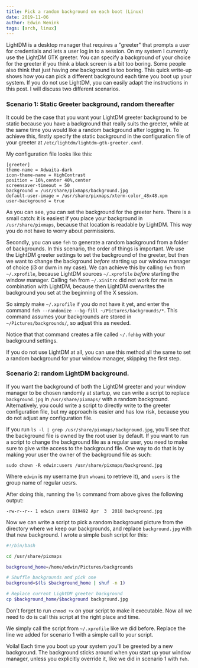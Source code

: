 ```yaml
---
title: Pick a random background on each boot (Linux)
date: 2019-11-06
author: Edwin Wenink
tags: [arch, linux]
---
```


LightDM is a desktop manager that requires a "greeter" that prompts a user for credentials and lets a user log in to a session.
On my system I currently use the LightDM GTK greeter. 
You can specify a background of your choice for the greeter if you think a black screen is a bit too boring.
Some people also think that just having *one* background is too boring.
This quick write-up shows how you can pick a different background each time you boot up your system.
If you do not use LightDM, you can easily adapt the instructions in this post.
I will discuss two different scenarios.

### Scenario 1: Static Greeter background, random thereafter

It could be the case that you want your LightDM greeter background to be static because you have a background that really suits the greeter, while at the same time you would like a random background after logging in. 
To achieve this, firstly specify the static background in the configuration file of your greeter at `/etc/lightdm/lightdm-gtk-greeter.conf`.

My configuration file looks like this:

```
[greeter]
theme-name = Adwaita-dark
icon-theme-name = HighContrast
position = 16%,center 40%,center
screensaver-timeout = 50
background = /usr/share/pixmaps/background.jpg
default-user-image = /usr/share/pixmaps/xterm-color_48x48.xpm
user-background = true
```

As you can see, you can set the background for the greeter here. 
There is a small catch: it is easiest if you place your background in `/usr/share/pixmaps`, because that location is readable by LightDM.
This way you do not have to worry about permissions.

Secondly, you can use `feh` to generate a random background from a folder of backgrounds.
In this scenario, the order of things is important. 
We use the LightDM greeter settings to set the background of the greeter, but then we want to change the background *before* starting up our window manager of choice (i3 or dwm in my case).
We can achieve this by calling `feh` from `~/.xprofile`, because LightDM sources `~/.xprofile` *before* starting the window manager.
Calling `feh` from `~/.xinitrc` did not work for me in combination with LightDM, because then LightDM overwrites the background you set at the beginning of the X session.

So simply make `~/.xprofile` if you do not have it yet, and enter the command `feh --randomize --bg-fill ~/Pictures/backgrounds/*`. 
This command assumes your backgrounds are stored in `~/Pictures/backgrounds/`, so adjust this as needed.

Notice that that command creates a file called `~/.fehbg` with your background settings.

If you do not use LightDM at all, you can use this method all the same to set a random background for your window manager, skipping the first step.

### Scenario 2: random LightDM background.

If you want the background of both the LightDM greeter and your window manager to be chosen randomly at startup, we can write a script to replace `background.jpg` in `/usr/share/pixmaps/` with a random background.
Alternatively, you could write a script to directly write to the greeter configuration file, but my approach is easier and has low risk, because you do not adjust any configuration file.

If you run `ls -l | grep /usr/share/pixmaps/background.jpg`, you'll see that the background file is owned by the root user by default.
If you want to run a script to change the background file as a regular user, you need to make sure to give write access to the background file. 
One way to do that is by making your user the owner of the background file as such:

`sudo chown -R edwin:users /usr/share/pixmaps/background.jpg`

Where `edwin` is my username (run `whoami` to retrieve it), and `users` is the group name of regular uesrs. 

After doing this, running the `ls` command from above gives the following output:

`-rw-r--r-- 1 edwin users 819492 Apr  3  2018 background.jpg`

Now we can write a script to pick a random background picture from the directory where we keep our backgrounds, and replace `background.jpg` with that new background.
I wrote a simple bash script for this:

```bash
#!/bin/bash

cd /usr/share/pixmaps

background_home=/home/edwin/Pictures/backgrounds

# Shuffle backgrounds and pick one
background=$(ls $background_home | shuf -n 1)

# Replace current LightDM greeter background
cp $background_home/$background background.jpg
```

Don't forget to run `chmod +x` on your script to make it executable.
Now all we need to do is call this script at the right place and time.

We simply call the script from `~/.xprofile` like we did before.
Replace the line we added for scenario 1 with a simple call to your script. 

Voila!
Each time you boot up your system you'll be greeted by a new background.
The background sticks around when you start up your window manager, unless you explicitly override it, like we did in scenario 1 with `feh`.
